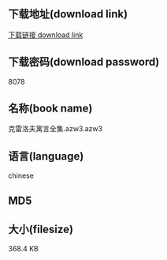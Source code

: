## 下载地址(download link)
[下载链接 download link](https://voluble-croquembouche-d321dc.netlify.app/?s=%E5%85%8B%E9%9B%B7%E6%B4%9B%E5%A4%AB%E5%AF%93%E8%A8%80%E5%85%A8%E9%9B%86.azw3)

## 下载密码(download password)
8078

## 名称(book name)
克雷洛夫寓言全集.azw3.azw3

## 语言(language)
chinese

## MD5


## 大小(filesize)
368.4 KB
